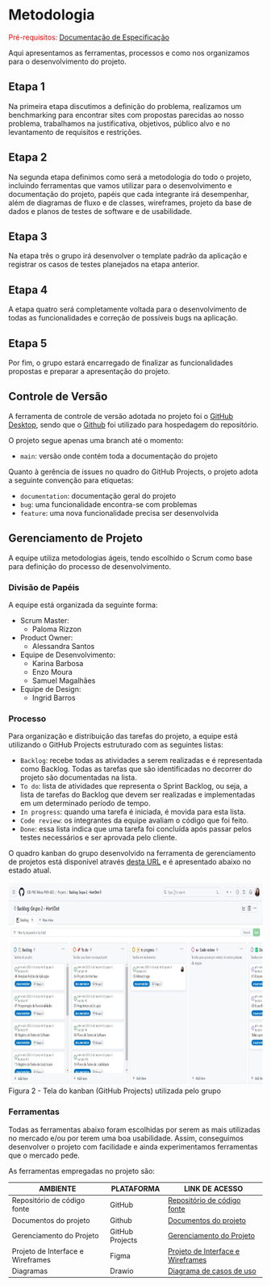 # Metodologia

<span style="color:red">Pré-requisitos: <a href="02-Especificação do Projeto.md"> Documentação de Especificação</a></span>

Aqui apresentamos as ferramentas, processos e como nos organizamos para o desenvolvimento do projeto.

## Etapa 1

Na primeira etapa discutimos a definição do problema, realizamos um benchmarking para encontrar sites com propostas parecidas ao nosso problema, trabalhamos na justificativa, objetivos, público alvo e no levantamento de requisitos e restrições.

## Etapa 2

Na segunda etapa definimos como será a metodologia do todo o projeto, incluindo ferramentas que vamos utilizar para o desenvolvimento e documentação do projeto, papéis que cada integrante irá desempenhar, além de diagramas de fluxo e de classes, wireframes, projeto da base de dados e planos de testes de software e de usabilidade.

## Etapa 3

Na etapa três o grupo irá desenvolver o template padrão da aplicação e registrar os casos de testes planejados na etapa anterior.

## Etapa 4

A etapa quatro será completamente voltada para o desenvolvimento de todas as funcionalidades e correção de possíveis bugs na aplicação.

## Etapa 5

Por fim, o grupo estará encarregado de finalizar as funcionalidades propostas e preparar a apresentação do projeto.

## Controle de Versão

A ferramenta de controle de versão adotada no projeto foi o [GitHub Desktop](https://desktop.github.com/), sendo que o [Github](https://github.com) foi utilizado para hospedagem do repositório.

O projeto segue apenas uma branch até o momento:

- `main`: versão onde contém toda a documentação do projeto

Quanto à gerência de issues no quadro do GitHub Projects, o projeto adota a seguinte convenção para etiquetas:

- `documentation`: documentação geral do projeto
- `bug`: uma funcionalidade encontra-se com problemas
- `feature`: uma nova funcionalidade precisa ser desenvolvida

## Gerenciamento de Projeto

A equipe utiliza metodologias ágeis, tendo escolhido o Scrum como base para definição do processo de desenvolvimento.

### Divisão de Papéis

A equipe está organizada da seguinte forma:

- Scrum Master:
  - Paloma Rizzon
- Product Owner:
  - Alessandra Santos
- Equipe de Desenvolvimento:
  - Karina Barbosa
  - Enzo Moura
  - Samuel Magalhães
- Equipe de Design:
  - Ingrid Barros

### Processo

Para organização e distribuição das tarefas do projeto, a equipe está utilizando o GitHub Projects estruturado com as seguintes listas:

- `Backlog`: recebe todas as atividades a serem realizadas e é representada como Backlog. Todas as tarefas que são identificadas no decorrer do projeto são documentadas na lista.
- `To do`: lista de atividades que representa o Sprint Backlog, ou seja, a lista de tarefas do Backlog que devem ser realizadas e implementadas em um determinado período de tempo.
- `In progress`: quando uma tarefa é iniciada, é movida para esta lista.
- `Code review`: os integrantes da equipe avaliam o código que foi feito.
- `Done`: essa lista indica que uma tarefa foi concluída após passar pelos testes necessários e ser aprovada pelo cliente.

O quadro kanban do grupo desenvolvido na ferramenta de gerenciamento de projetos está disponível através [desta URL](https://github.com/orgs/ICEI-PUC-Minas-PMV-ADS/projects/468/views/1) e é apresentado abaixo no estado atual.
<br>
<br>
<img height="400px" src="https://github.com/ICEI-PUC-Minas-PMV-ADS/pmv-ads-2023-2-e2-proj-int-t2-grupo-2-hortidot/blob/main/docs/img/tela-kanban.jpg" />
<br>
Figura 2 - Tela do kanban (GitHub Projects) utilizada pelo grupo

### Ferramentas

Todas as ferramentas abaixo foram escolhidas por serem as mais utilizadas no mercado e/ou por terem uma boa usabilidade. Assim, conseguimos desenvolver o projeto com facilidade e ainda experimentamos ferramentas que o mercado pede.

As ferramentas empregadas no projeto são:

| AMBIENTE                          | PLATAFORMA      | LINK DE ACESSO                                                                                                                                                        |
| --------------------------------- | --------------- | --------------------------------------------------------------------------------------------------------------------------------------------------------------------- |
| Repositório de código fonte       | GitHub          | [Repositório de código fonte](https://github.com/ICEI-PUC-Minas-PMV-ADS/pmv-ads-2023-2-e2-proj-int-t2-grupo-2-hortidot)                                               |
| Documentos do projeto             | Github          | [Documentos do projeto](https://github.com/ICEI-PUC-Minas-PMV-ADS/pmv-ads-2023-2-e2-proj-int-t2-grupo-2-hortidot)                                                     |
| Gerenciamento do Projeto          | GitHub Projects | [Gerenciamento do Projeto](https://github.com/orgs/ICEI-PUC-Minas-PMV-ADS/projects/468/views/1)                                                                       |
| Projeto de Interface e Wireframes | Figma           | [Projeto de Interface e Wireframes](https://www.figma.com/file/K8HQgg1yBrEB4vFAZjcok9/Grupo-02---HortiDot?type=design&node-id=0%3A1&mode=design&t=xjdF0Z7Y32xzzAhB-1) |
| Diagramas                         | Drawio          | [Diagrama de casos de uso](https://drive.google.com/file/d/1tzP8sP_H91isAu6SPofVehiHzRSIQGvi/view?usp=sharing)                                                        |
